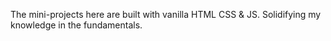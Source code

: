 The mini-projects here are built with vanilla HTML CSS & JS.
Solidifying my knowledge in the fundamentals.